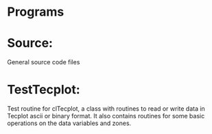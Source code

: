 # Programs

# Source:
General source code files

# TestTecplot:
Test routine for clTecplot, a class with routines to read or write data in Tecplot ascii or binary format. It also contains routines for some basic operations on the data variables and zones.
